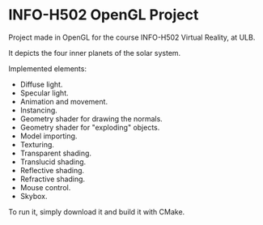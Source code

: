 
# INFO-H502 OpenGL Project

Project made in OpenGL for the course INFO-H502 Virtual Reality, at ULB.

It depicts the four inner planets of the solar system.

Implemented elements:  
  - Diffuse light.  
  - Specular light.  
  - Animation and movement.  
  - Instancing.  
  - Geometry shader for drawing the normals.  
  - Geometry shader for "exploding" objects.  
  - Model importing.  
  - Texturing.  
  - Transparent shading.  
  - Translucid shading.  
  - Reflective shading.  
  - Refractive shading.  
  - Mouse control.  
  - Skybox.  
  
To run it, simply download it and build it with CMake.
